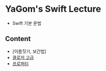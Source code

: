 # YaGom's Swift Lecture
- Swift 기본 문법

## Content

- [이름짓기, 보간법]
- [클로저 고급](./Closure_Advanced.md)
- [프로퍼티](./Property.md)

